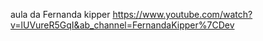 aula da Fernanda kipper https://www.youtube.com/watch?v=lUVureR5GqI&ab_channel=FernandaKipper%7CDev
